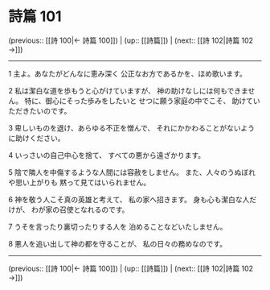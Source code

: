 # 詩篇 101

(previous:: [[詩 100|← 詩篇 100]]) | (up:: [[詩篇]]) | (next:: [[詩 102|詩篇 102 →]])

***


1 主よ。あなたがどんなに恵み深く 公正なお方であるかを、ほめ歌います。 

2 私は潔白な道を歩もうと心がけていますが、 神の助けなしには何もできません。 特に、御心にそった歩みをしたいと せつに願う家庭の中でこそ、 助けていただきたいのです。 

3 卑しいものを退け、あらゆる不正を憎んで、 それにかかわることがないように助けください。 

4 いっさいの自己中心を捨て、 すべての悪から遠ざかります。 

5 陰で隣人を中傷するような人間には容赦をしません。 また、人々のうぬぼれや思い上がりも 黙って見てはいられません。 

6 神を敬う人こそ真の英雄と考えて、 私の家へ招きます。 身も心も潔白な人だけが、 わが家の召使となれるのです。 

7 うそを言ったり裏切ったりする人を 泊めることなどいたしません。 

8 悪人を追い出して神の都を守ることが、 私の日々の務めなのです。

***

(previous:: [[詩 100|← 詩篇 100]]) | (up:: [[詩篇]]) | (next:: [[詩 102|詩篇 102 →]])
